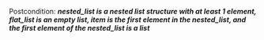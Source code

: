 Postcondition: ***nested_list is a nested list structure with at least 1 element, flat_list is an empty list, item is the first element in the nested_list, and the first element of the nested_list is a list***